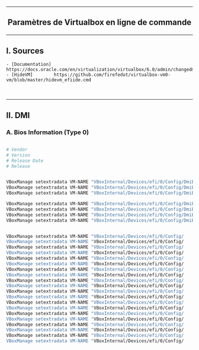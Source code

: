 --------------------------------------------------------------------------------------------------------------------------------------------------------------------
## <p align='center'> Paramètres de Virtualbox en ligne de commande </p>

--------------------------------------------------------------------------------------------------------------------------------------------------------------------
## I. Sources
```
- [Documentation] https://docs.oracle.com/en/virtualization/virtualbox/6.0/admin/changedmi.html
- [HideVM]        https://github.com/firefedot/virtualbox-vm0-vm/blob/master/hidevm_efiide.cmd
```

<br />

--------------------------------------------------------------------------------------------------------------------------------------------------------------------
## II. DMI
### A. Bios Information (Type 0)
```bash

# Vendor
# Version
# Release Date
# Release


VBoxManage setextradata VM-NAME "VBoxInternal/Devices/efi/0/Config/DmiBIOSVendor"         "Apple Inc."
VBoxManage setextradata VM-NAME "VBoxInternal/Devices/efi/0/Config/DmiBIOSVersion"        "B52.88Z.0088.B05.0904162222"
VBoxManage setextradata VM-NAME "VBoxInternal/Devices/efi/0/Config/DmiBIOSReleaseDate"    "08/10/13"

VBoxManage setextradata VM-NAME "VBoxInternal/Devices/efi/0/Config/DmiBIOSReleaseMajor"   "5"
VBoxManage setextradata VM-NAME "VBoxInternal/Devices/efi/0/Config/DmiBIOSReleaseMinor"   "9"
VBoxManage setextradata VM-NAME "VBoxInternal/Devices/efi/0/Config/DmiBIOSFirmwareMajor"  "1"
VBoxManage setextradata VM-NAME "VBoxInternal/Devices/efi/0/Config/DmiBIOSFirmwareMinor"  "0"


VBoxManage setextradata VM-NAME "VBoxInternal/Devices/efi/0/Config/
VBoxManage setextradata VM-NAME "VBoxInternal/Devices/efi/0/Config/
VBoxManage setextradata VM-NAME "VBoxInternal/Devices/efi/0/Config/
VBoxManage setextradata VM-NAME "VBoxInternal/Devices/efi/0/Config/
VBoxManage setextradata VM-NAME "VBoxInternal/Devices/efi/0/Config/
VBoxManage setextradata VM-NAME "VBoxInternal/Devices/efi/0/Config/
VBoxManage setextradata VM-NAME "VBoxInternal/Devices/efi/0/Config/
VBoxManage setextradata VM-NAME "VBoxInternal/Devices/efi/0/Config/
VBoxManage setextradata VM-NAME "VBoxInternal/Devices/efi/0/Config/
VBoxManage setextradata VM-NAME "VBoxInternal/Devices/efi/0/Config/
VBoxManage setextradata VM-NAME "VBoxInternal/Devices/efi/0/Config/
VBoxManage setextradata VM-NAME "VBoxInternal/Devices/efi/0/Config/
VBoxManage setextradata VM-NAME "VBoxInternal/Devices/efi/0/Config/
VBoxManage setextradata VM-NAME "VBoxInternal/Devices/efi/0/Config/
VBoxManage setextradata VM-NAME "VBoxInternal/Devices/efi/0/Config/
VBoxManage setextradata VM-NAME "VBoxInternal/Devices/efi/0/Config/
VBoxManage setextradata VM-NAME "VBoxInternal/Devices/efi/0/Config/
VBoxManage setextradata VM-NAME "VBoxInternal/Devices/efi/0/Config/
VBoxManage setextradata VM-NAME "VBoxInternal/Devices/efi/0/Config/
VBoxManage setextradata VM-NAME "VBoxInternal/Devices/efi/0/Config/
```


